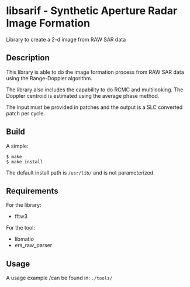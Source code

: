 # libsarif - Synthetic Aperture Radar Image Formation

Library to create a 2-d image from RAW SAR data

## Description

This library is able to do the image formation process from RAW SAR data using the Range-Doppler algorithm.

The library also includes the capability to do RCMC and multilooking. The Doppler centroid is estimated using the average phase method.

The input must be provided in patches and the output is a SLC converted patch per cycle.

## Build

A simple:

```shell
$ make
$ make install
```

The default install path is `/usr/lib/` and is not parameterized.

## Requirements

For the library:

* fftw3

For the tool:

* libmatio
* ers_raw_parser

## Usage

A usage example /can be found in: `./tools/`
